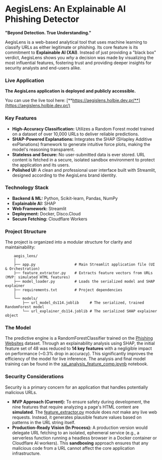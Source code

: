 # **AegisLens: An Explainable AI Phishing Detector**

**"Beyond Detection. True Understanding."**

AegisLens is a web-based analytical tool that uses machine learning to classify URLs as either legitimate or phishing. Its core feature is its commitment to **Explainable AI (XAI)**. Instead of just providing a "black box" verdict, AegisLens shows you *why* a decision was made by visualizing the most influential features, fostering trust and providing deeper insights for security analysts and end-users alike.

### **Live Application**

**The AegisLens application is deployed and publicly accessible.**

You can use the live tool here: [**https://aegislens.holbie.dev.pr/**](https://aegislens.holbie.dev.pr/)

### **Key Features**

* **High-Accuracy Classification:** Utilizes a Random Forest model trained on a dataset of over 10,000 URLs to deliver reliable predictions.  
* **SHAP-Powered Explanations:** Integrates the SHAP (SHapley Additive exPlanations) framework to generate intuitive force plots, making the model's reasoning transparent.  
* **Stateless and Secure:** No user-submitted data is ever stored. URL content is fetched in a secure, isolated sandbox environment to protect the application and its users.  
* **Polished UI:** A clean and professional user interface built with Streamlit, designed according to the AegisLens brand identity.

### **Technology Stack**

* **Backend & ML:** Python, Scikit-learn, Pandas, NumPy  
* **Explainable AI:** SHAP  
* **Web Framework:** Streamlit  
* **Deployment:** Docker, Disco.Cloud  
* **Secure Fetching:** Cloudflare Workers

### **Project Structure**

The project is organized into a modular structure for clarity and maintainability:
```
    aegis_lens/  
    │  
    ├── app.py                  # Main Streamlit application file (UI & Orchestration)  
    ├── feature_extractor.py    # Extracts feature vectors from URLs (MVP: simulated HTML features)  
    ├── model_loader.py         # Loads the serialized model and SHAP explainer  
    ├── requirements.txt        # Project dependencies  
    │  
    └── models/  
        ├── url_model_ds114.joblib     # The serialized, trained RandomForest model  
        └── url_explainer_ds114.joblib # The serialized SHAP explainer object
```

### **The Model**

The predictive engine is a RandomForestClassifier trained on the [Phishing Websites](https://www.kaggle.com/datasets/shashwatwork/phishing-dataset-for-machine-learning) dataset. Through an explainability analysis using SHAP, the initial feature set of 48 was reduced to **14 key features** with a negligible impact on performance (\~0.3% drop in accuracy). This significantly improves the efficiency of the model for live inference. The analysis and final model training can be found in the [xai_analysis_feature_comp.ipynb](/xai_analysis_feature_comp.ipynb) notebook.

### **Security Considerations**

Security is a primary concern for an application that handles potentially malicious URLs.

* **MVP Approach (Current):** To ensure safety during development, the nine features that require analyzing a page's HTML content are **simulated**. The [feature_extractor.py](/feature_extractor.py) module does *not* make any live web requests. Instead, it generates plausible feature values based on patterns in the URL string itself.  
* **Production-Ready Vision (In Process):** A production version would delegate URL fetching to an isolated, ephemeral service (e.g., a serverless function running a headless browser in a Docker container or Cloudflare AI workers). This **sandboxing** approach ensures that any malicious code from a URL cannot affect the core application infrastructure.
